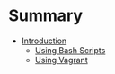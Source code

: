 # Summary

* [Introduction](README.md)
   * [Using Bash Scripts](gitbook/project_usage.md)
   * [Using Vagrant](gitbook/vagrant.md)

